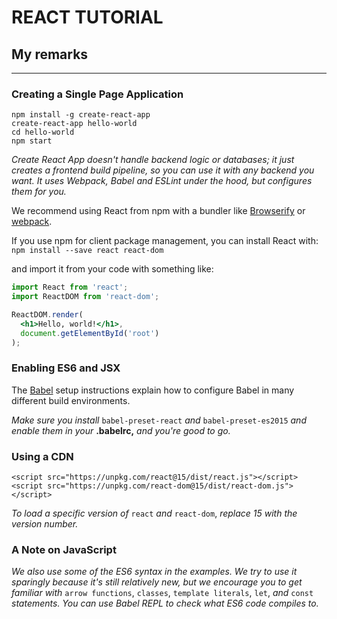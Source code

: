 # REACT TUTORIAL
## My remarks


***
### Creating a Single Page Application

```
npm install -g create-react-app
create-react-app hello-world
cd hello-world
npm start
```
_Create React App doesn't handle backend logic or databases; it just creates a frontend build pipeline, so you can use it with any backend you want. It uses Webpack, Babel and ESLint under the hood, but configures them for you._

We recommend using React from npm with a bundler like [Browserify](http://browserify.org/) or [webpack](https://webpack.github.io/).

If you use npm for client package management, you can install React with:
`npm install --save react react-dom`

and import it from your code with something like:
```jsx
import React from 'react';
import ReactDOM from 'react-dom';

ReactDOM.render(
  <h1>Hello, world!</h1>,
  document.getElementById('root')
);
```

### Enabling ES6 and JSX

The [Babel](https://babeljs.io/docs/setup/) setup instructions explain how to configure Babel in many different build environments.

_Make sure you install_ `babel-preset-react` _and_ `babel-preset-es2015` _and enable them in your_ **.babelrc,** _and you're good to go._

### Using a CDN

```
<script src="https://unpkg.com/react@15/dist/react.js"></script>
<script src="https://unpkg.com/react-dom@15/dist/react-dom.js"></script>
```

_To load a specific version of_ `react` _and_ `react-dom`, _replace 15 with the version number._


### A Note on JavaScript

_We also use some of the ES6 syntax in the examples. We try to use it sparingly because it's still relatively new, but we encourage you to get familiar with_ `arrow functions`, `classes`, `template literals`, `let`, _and_ `const` _statements. You can use Babel REPL to check what ES6 code compiles to._
